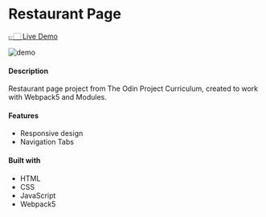 # Restaurant Page

<a href="https://xyzuka-superburgs.netlify.app">👉🏻 Live Demo</a>

![demo](https://user-images.githubusercontent.com/94155478/170226695-26961223-07af-4324-87f7-d00d3d5df075.gif)

#### Description

Restaurant page project from The Odin Project Curriculum, created to work with Webpack5 and Modules.

#### Features
- Responsive design
- Navigation Tabs

#### Built with
- HTML
- CSS
- JavaScript
- Webpack5
